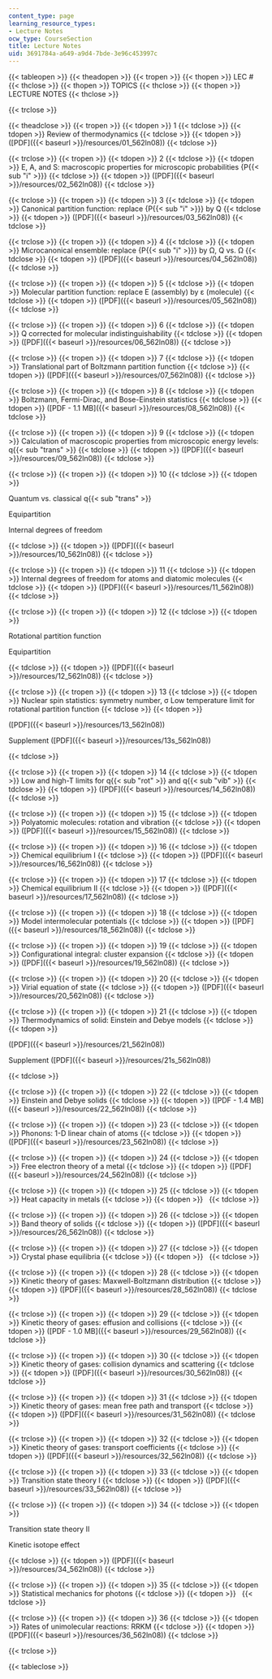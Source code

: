 ```yaml
---
content_type: page
learning_resource_types:
- Lecture Notes
ocw_type: CourseSection
title: Lecture Notes
uid: 3691784a-a649-a9d4-7bde-3e96c453997c
---
```


{{< tableopen >}}
{{< theadopen >}}
{{< tropen >}}
{{< thopen >}}
LEC #
{{< thclose >}}
{{< thopen >}}
TOPICS
{{< thclose >}}
{{< thopen >}}
LECTURE NOTES
{{< thclose >}}

{{< trclose >}}

{{< theadclose >}}
{{< tropen >}}
{{< tdopen >}}
1
{{< tdclose >}}
{{< tdopen >}}
Review of thermodynamics
{{< tdclose >}}
{{< tdopen >}}
([PDF]({{< baseurl >}}/resources/01_562ln08))
{{< tdclose >}}

{{< trclose >}}
{{< tropen >}}
{{< tdopen >}}
2
{{< tdclose >}}
{{< tdopen >}}
E, A, and S: macroscopic properties for microscopic probabilities {P{{< sub "i" >}}}
{{< tdclose >}}
{{< tdopen >}}
([PDF]({{< baseurl >}}/resources/02_562ln08))
{{< tdclose >}}

{{< trclose >}}
{{< tropen >}}
{{< tdopen >}}
3
{{< tdclose >}}
{{< tdopen >}}
Canonical partition function: replace {P{{< sub "i" >}}} by Q
{{< tdclose >}}
{{< tdopen >}}
([PDF]({{< baseurl >}}/resources/03_562ln08))
{{< tdclose >}}

{{< trclose >}}
{{< tropen >}}
{{< tdopen >}}
4
{{< tdclose >}}
{{< tdopen >}}
Microcanonical ensemble: replace {P{{< sub "i" >}}} by Ω, Q vs. Ω
{{< tdclose >}}
{{< tdopen >}}
([PDF]({{< baseurl >}}/resources/04_562ln08))
{{< tdclose >}}

{{< trclose >}}
{{< tropen >}}
{{< tdopen >}}
5
{{< tdclose >}}
{{< tdopen >}}
Molecular partition function: replace E (assembly) by ε (molecule)
{{< tdclose >}}
{{< tdopen >}}
([PDF]({{< baseurl >}}/resources/05_562ln08))
{{< tdclose >}}

{{< trclose >}}
{{< tropen >}}
{{< tdopen >}}
6
{{< tdclose >}}
{{< tdopen >}}
Q corrected for molecular indistinguishability
{{< tdclose >}}
{{< tdopen >}}
([PDF]({{< baseurl >}}/resources/06_562ln08))
{{< tdclose >}}

{{< trclose >}}
{{< tropen >}}
{{< tdopen >}}
7
{{< tdclose >}}
{{< tdopen >}}
Translational part of Boltzmann partition function
{{< tdclose >}}
{{< tdopen >}}
([PDF]({{< baseurl >}}/resources/07_562ln08))
{{< tdclose >}}

{{< trclose >}}
{{< tropen >}}
{{< tdopen >}}
8
{{< tdclose >}}
{{< tdopen >}}
Boltzmann, Fermi-Dirac, and Bose-Einstein statistics
{{< tdclose >}}
{{< tdopen >}}
([PDF - 1.1 MB]({{< baseurl >}}/resources/08_562ln08))
{{< tdclose >}}

{{< trclose >}}
{{< tropen >}}
{{< tdopen >}}
9
{{< tdclose >}}
{{< tdopen >}}
Calculation of macroscopic properties from microscopic energy levels: q{{< sub "trans" >}}
{{< tdclose >}}
{{< tdopen >}}
([PDF]({{< baseurl >}}/resources/09_562ln08))
{{< tdclose >}}

{{< trclose >}}
{{< tropen >}}
{{< tdopen >}}
10
{{< tdclose >}}
{{< tdopen >}}


Quantum vs. classical q{{< sub "trans" >}}

Equipartition

Internal degrees of freedom


{{< tdclose >}}
{{< tdopen >}}
([PDF]({{< baseurl >}}/resources/10_562ln08))
{{< tdclose >}}

{{< trclose >}}
{{< tropen >}}
{{< tdopen >}}
11
{{< tdclose >}}
{{< tdopen >}}
Internal degrees of freedom for atoms and diatomic molecules
{{< tdclose >}}
{{< tdopen >}}
([PDF]({{< baseurl >}}/resources/11_562ln08))
{{< tdclose >}}

{{< trclose >}}
{{< tropen >}}
{{< tdopen >}}
12
{{< tdclose >}}
{{< tdopen >}}


Rotational partition function

Equipartition


{{< tdclose >}}
{{< tdopen >}}
([PDF]({{< baseurl >}}/resources/12_562ln08))
{{< tdclose >}}

{{< trclose >}}
{{< tropen >}}
{{< tdopen >}}
13
{{< tdclose >}}
{{< tdopen >}}
Nuclear spin statistics: symmetry number, σ Low temperature limit for rotational partition function
{{< tdclose >}}
{{< tdopen >}}


([PDF]({{< baseurl >}}/resources/13_562ln08))

Supplement ([PDF]({{< baseurl >}}/resources/13s_562ln08))


{{< tdclose >}}

{{< trclose >}}
{{< tropen >}}
{{< tdopen >}}
14
{{< tdclose >}}
{{< tdopen >}}
Low and high-T limits for q{{< sub "rot" >}} and q{{< sub "vib" >}}
{{< tdclose >}}
{{< tdopen >}}
([PDF]({{< baseurl >}}/resources/14_562ln08))
{{< tdclose >}}

{{< trclose >}}
{{< tropen >}}
{{< tdopen >}}
15
{{< tdclose >}}
{{< tdopen >}}
Polyatomic molecules: rotation and vibration
{{< tdclose >}}
{{< tdopen >}}
([PDF]({{< baseurl >}}/resources/15_562ln08))
{{< tdclose >}}

{{< trclose >}}
{{< tropen >}}
{{< tdopen >}}
16
{{< tdclose >}}
{{< tdopen >}}
Chemical equilibrium I
{{< tdclose >}}
{{< tdopen >}}
([PDF]({{< baseurl >}}/resources/16_562ln08))
{{< tdclose >}}

{{< trclose >}}
{{< tropen >}}
{{< tdopen >}}
17
{{< tdclose >}}
{{< tdopen >}}
Chemical equilibrium II
{{< tdclose >}}
{{< tdopen >}}
([PDF]({{< baseurl >}}/resources/17_562ln08))
{{< tdclose >}}

{{< trclose >}}
{{< tropen >}}
{{< tdopen >}}
18
{{< tdclose >}}
{{< tdopen >}}
Model intermolecular potentials
{{< tdclose >}}
{{< tdopen >}}
([PDF]({{< baseurl >}}/resources/18_562ln08))
{{< tdclose >}}

{{< trclose >}}
{{< tropen >}}
{{< tdopen >}}
19
{{< tdclose >}}
{{< tdopen >}}
Configurational integral: cluster expansion
{{< tdclose >}}
{{< tdopen >}}
([PDF]({{< baseurl >}}/resources/19_562ln08))
{{< tdclose >}}

{{< trclose >}}
{{< tropen >}}
{{< tdopen >}}
20
{{< tdclose >}}
{{< tdopen >}}
Virial equation of state
{{< tdclose >}}
{{< tdopen >}}
([PDF]({{< baseurl >}}/resources/20_562ln08))
{{< tdclose >}}

{{< trclose >}}
{{< tropen >}}
{{< tdopen >}}
21
{{< tdclose >}}
{{< tdopen >}}
Thermodynamics of solid: Einstein and Debye models
{{< tdclose >}}
{{< tdopen >}}


([PDF]({{< baseurl >}}/resources/21_562ln08))

Supplement ([PDF]({{< baseurl >}}/resources/21s_562ln08))


{{< tdclose >}}

{{< trclose >}}
{{< tropen >}}
{{< tdopen >}}
22
{{< tdclose >}}
{{< tdopen >}}
Einstein and Debye solids
{{< tdclose >}}
{{< tdopen >}}
([PDF - 1.4 MB]({{< baseurl >}}/resources/22_562ln08))
{{< tdclose >}}

{{< trclose >}}
{{< tropen >}}
{{< tdopen >}}
23
{{< tdclose >}}
{{< tdopen >}}
Phonons: 1-D linear chain of atoms
{{< tdclose >}}
{{< tdopen >}}
([PDF]({{< baseurl >}}/resources/23_562ln08))
{{< tdclose >}}

{{< trclose >}}
{{< tropen >}}
{{< tdopen >}}
24
{{< tdclose >}}
{{< tdopen >}}
Free electron theory of a metal
{{< tdclose >}}
{{< tdopen >}}
([PDF]({{< baseurl >}}/resources/24_562ln08))
{{< tdclose >}}

{{< trclose >}}
{{< tropen >}}
{{< tdopen >}}
25
{{< tdclose >}}
{{< tdopen >}}
Heat capacity in metals
{{< tdclose >}}
{{< tdopen >}}
 
{{< tdclose >}}

{{< trclose >}}
{{< tropen >}}
{{< tdopen >}}
26
{{< tdclose >}}
{{< tdopen >}}
Band theory of solids
{{< tdclose >}}
{{< tdopen >}}
([PDF]({{< baseurl >}}/resources/26_562ln08))
{{< tdclose >}}

{{< trclose >}}
{{< tropen >}}
{{< tdopen >}}
27
{{< tdclose >}}
{{< tdopen >}}
Crystal phase equilibria
{{< tdclose >}}
{{< tdopen >}}
 
{{< tdclose >}}

{{< trclose >}}
{{< tropen >}}
{{< tdopen >}}
28
{{< tdclose >}}
{{< tdopen >}}
Kinetic theory of gases: Maxwell-Boltzmann distribution
{{< tdclose >}}
{{< tdopen >}}
([PDF]({{< baseurl >}}/resources/28_562ln08))
{{< tdclose >}}

{{< trclose >}}
{{< tropen >}}
{{< tdopen >}}
29
{{< tdclose >}}
{{< tdopen >}}
Kinetic theory of gases: effusion and collisions
{{< tdclose >}}
{{< tdopen >}}
([PDF - 1.0 MB]({{< baseurl >}}/resources/29_562ln08))
{{< tdclose >}}

{{< trclose >}}
{{< tropen >}}
{{< tdopen >}}
30
{{< tdclose >}}
{{< tdopen >}}
Kinetic theory of gases: collision dynamics and scattering
{{< tdclose >}}
{{< tdopen >}}
([PDF]({{< baseurl >}}/resources/30_562ln08))
{{< tdclose >}}

{{< trclose >}}
{{< tropen >}}
{{< tdopen >}}
31
{{< tdclose >}}
{{< tdopen >}}
Kinetic theory of gases: mean free path and transport
{{< tdclose >}}
{{< tdopen >}}
([PDF]({{< baseurl >}}/resources/31_562ln08))
{{< tdclose >}}

{{< trclose >}}
{{< tropen >}}
{{< tdopen >}}
32
{{< tdclose >}}
{{< tdopen >}}
Kinetic theory of gases: transport coefficients
{{< tdclose >}}
{{< tdopen >}}
([PDF]({{< baseurl >}}/resources/32_562ln08))
{{< tdclose >}}

{{< trclose >}}
{{< tropen >}}
{{< tdopen >}}
33
{{< tdclose >}}
{{< tdopen >}}
Transition state theory I
{{< tdclose >}}
{{< tdopen >}}
([PDF]({{< baseurl >}}/resources/33_562ln08))
{{< tdclose >}}

{{< trclose >}}
{{< tropen >}}
{{< tdopen >}}
34
{{< tdclose >}}
{{< tdopen >}}


Transition state theory II

Kinetic isotope effect


{{< tdclose >}}
{{< tdopen >}}
([PDF]({{< baseurl >}}/resources/34_562ln08))
{{< tdclose >}}

{{< trclose >}}
{{< tropen >}}
{{< tdopen >}}
35
{{< tdclose >}}
{{< tdopen >}}
Statistical mechanics for photons
{{< tdclose >}}
{{< tdopen >}}
 
{{< tdclose >}}

{{< trclose >}}
{{< tropen >}}
{{< tdopen >}}
36
{{< tdclose >}}
{{< tdopen >}}
Rates of unimolecular reactions: RRKM
{{< tdclose >}}
{{< tdopen >}}
([PDF]({{< baseurl >}}/resources/36_562ln08))
{{< tdclose >}}

{{< trclose >}}

{{< tableclose >}}